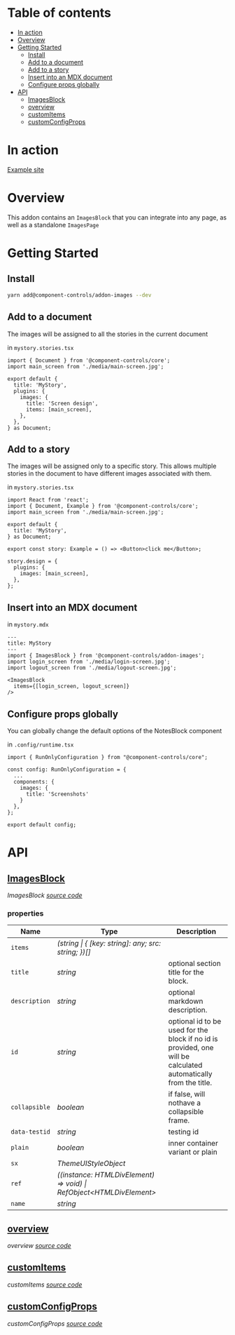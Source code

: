 # Table of contents

-   [In action](#in-action)
-   [Overview](#overview)
-   [Getting Started](#getting-started)
    -   [Install](#install)
    -   [Add to a document](#add-to-a-document)
    -   [Add to a story](#add-to-a-story)
    -   [Insert into an MDX document](#insert-into-an-mdx-document)
    -   [Configure props globally](#configure-props-globally)
-   [API](#api)
    -   [<ins>ImagesBlock</ins>](#insimagesblockins)
    -   [<ins>overview</ins>](#insoverviewins)
    -   [<ins>customItems</ins>](#inscustomitemsins)
    -   [<ins>customConfigProps</ins>](#inscustomconfigpropsins)

# In action

[Example site](https://component-controls.com/api/esm-starter--overview/design)

# Overview

This addon contains an `ImagesBlock` that you can integrate into any page, as well as a standalone `ImagesPage`

# Getting Started

## Install

```sh
yarn add@component-controls/addon-images --dev
```

## Add to a document

The images will be assigned to all the stories in the current document

in `mystory.stories.tsx`

    import { Document } from '@component-controls/core';
    import main_screen from './media/main-screen.jpg';

    export default {
      title: 'MyStory',
      plugins: {
        images: {
          title: 'Screen design',
          items: [main_screen],
        },
      },
    } as Document;

## Add to a story

The images will be assigned only to a specific story. This allows multiple stories in the document to have different images associated with them.

in `mystory.stories.tsx`

    import React from 'react';
    import { Document, Example } from '@component-controls/core';
    import main_screen from './media/main-screen.jpg';

    export default {
      title: 'MyStory',
    } as Document;

    export const story: Example = () => <Button>click me</Button>;

    story.design = {
      plugins: {
        images: [main_screen],
      },
    };

## Insert into an MDX document

in `mystory.mdx`

    ---
    title: MyStory
    ---
    import { ImagesBlock } from '@component-controls/addon-images';
    import login_screen from './media/login-screen.jpg';
    import logout_screen from './media/logout-screen.jpg';

    <ImagesBlock
      items={[login_screen, logout_screen]}
    />

## Configure props globally

You can globally change the default options of the NotesBlock component

in `.config/runtime.tsx`

    import { RunOnlyConfiguration } from "@component-controls/core";

    const config: RunOnlyConfiguration = {
      ...
      components: {
        images: {
          title: 'Screenshots'
        }
      },
    };

    export default config;

# API

<react-docgen-typescript path="./src" />

<!-- START-REACT-DOCGEN-TYPESCRIPT -->

## <ins>ImagesBlock</ins>

_ImagesBlock [source code](https://github.com/ccontrols/component-controls/tree/master/plugins/addon-images/src/ImagesBlock/ImagesBlock.tsx)_

### properties

| Name          | Type                                                                   | Description                                                                                                     |
| ------------- | ---------------------------------------------------------------------- | --------------------------------------------------------------------------------------------------------------- |
| `items`       | _(string \| { \[key: string]: any; src: string; })\[]_                 |                                                                                                                 |
| `title`       | _string_                                                               | optional section title for the block.                                                                           |
| `description` | _string_                                                               | optional markdown description.                                                                                  |
| `id`          | _string_                                                               | optional id to be used for the block if no id is provided, one will be calculated automatically from the title. |
| `collapsible` | _boolean_                                                              | if false, will nothave a collapsible frame.                                                                     |
| `data-testid` | _string_                                                               | testing id                                                                                                      |
| `plain`       | _boolean_                                                              | inner container variant or plain                                                                                |
| `sx`          | _ThemeUIStyleObject_                                                   |                                                                                                                 |
| `ref`         | _((instance: HTMLDivElement) => void) \| RefObject&lt;HTMLDivElement>_ |                                                                                                                 |
| `name`        | _string_                                                               |                                                                                                                 |

## <ins>overview</ins>

_overview [source code](https://github.com/ccontrols/component-controls/tree/master/plugins/addon-images/src/stories/ImagesBlock.stories.tsx)_

## <ins>customItems</ins>

_customItems [source code](https://github.com/ccontrols/component-controls/tree/master/plugins/addon-images/src/stories/ImagesBlock.stories.tsx)_

## <ins>customConfigProps</ins>

_customConfigProps [source code](https://github.com/ccontrols/component-controls/tree/master/plugins/addon-images/src/stories/ImagesBlock.stories.tsx)_

<!-- END-REACT-DOCGEN-TYPESCRIPT -->
